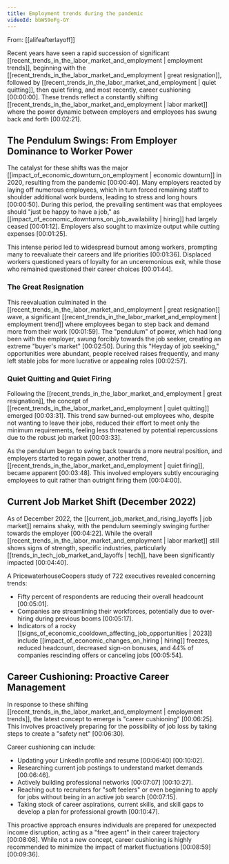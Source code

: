 ```yaml
---
title: Employment trends during the pandemic
videoId: bbWS9oFg-GY
---
```


From: [[alifeafterlayoff]] <br/> 

Recent years have seen a rapid succession of significant [[recent_trends_in_the_labor_market_and_employment | employment trends]], beginning with the [[recent_trends_in_the_labor_market_and_employment | great resignation]], followed by [[recent_trends_in_the_labor_market_and_employment | quiet quitting]], then quiet firing, and most recently, career cushioning <a class="yt-timestamp" data-t="00:00:00">[00:00:00]</a>. These trends reflect a constantly shifting [[recent_trends_in_the_labor_market_and_employment | labor market]] where the power dynamic between employers and employees has swung back and forth <a class="yt-timestamp" data-t="00:02:21">[00:02:21]</a>.

## The Pendulum Swings: From Employer Dominance to Worker Power

The catalyst for these shifts was the major [[impact_of_economic_downturn_on_employment | economic downturn]] in 2020, resulting from the pandemic <a class="yt-timestamp" data-t="00:00:40">[00:00:40]</a>. Many employers reacted by laying off numerous employees, which in turn forced remaining staff to shoulder additional work burdens, leading to stress and long hours <a class="yt-timestamp" data-t="00:00:50">[00:00:50]</a>. During this period, the prevailing sentiment was that employees should "just be happy to have a job," as [[impact_of_economic_downturns_on_job_availability | hiring]] had largely ceased <a class="yt-timestamp" data-t="00:01:12">[00:01:12]</a>. Employers also sought to maximize output while cutting expenses <a class="yt-timestamp" data-t="00:01:25">[00:01:25]</a>.

This intense period led to widespread burnout among workers, prompting many to reevaluate their careers and life priorities <a class="yt-timestamp" data-t="00:01:36">[00:01:36]</a>. Displaced workers questioned years of loyalty for an unceremonious exit, while those who remained questioned their career choices <a class="yt-timestamp" data-t="00:01:44">[00:01:44]</a>.

### The Great Resignation

This reevaluation culminated in the [[recent_trends_in_the_labor_market_and_employment | great resignation]] wave, a significant [[recent_trends_in_the_labor_market_and_employment | employment trend]] where employees began to step back and demand more from their work <a class="yt-timestamp" data-t="00:01:59">[00:01:59]</a>. The "pendulum" of power, which had long been with the employer, swung forcibly towards the job seeker, creating an extreme "buyer's market" <a class="yt-timestamp" data-t="00:02:50">[00:02:50]</a>. During this "Heyday of job seeking," opportunities were abundant, people received raises frequently, and many left stable jobs for more lucrative or appealing roles <a class="yt-timestamp" data-t="00:02:57">[00:02:57]</a>.

### Quiet Quitting and Quiet Firing

Following the [[recent_trends_in_the_labor_market_and_employment | great resignation]], the concept of [[recent_trends_in_the_labor_market_and_employment | quiet quitting]] emerged <a class="yt-timestamp" data-t="00:03:31">[00:03:31]</a>. This trend saw burned-out employees who, despite not wanting to leave their jobs, reduced their effort to meet only the minimum requirements, feeling less threatened by potential repercussions due to the robust job market <a class="yt-timestamp" data-t="00:03:33">[00:03:33]</a>.

As the pendulum began to swing back towards a more neutral position, and employers started to regain power, another trend, [[recent_trends_in_the_labor_market_and_employment | quiet firing]], became apparent <a class="yt-timestamp" data-t="00:03:48">[00:03:48]</a>. This involved employers subtly encouraging employees to quit rather than outright firing them <a class="yt-timestamp" data-t="00:04:00">[00:04:00]</a>.

## Current Job Market Shift (December 2022)

As of December 2022, the [[current_job_market_and_rising_layoffs | job market]] remains shaky, with the pendulum seemingly swinging further towards the employer <a class="yt-timestamp" data-t="00:04:22">[00:04:22]</a>. While the overall [[recent_trends_in_the_labor_market_and_employment | labor market]] still shows signs of strength, specific industries, particularly [[trends_in_tech_job_market_and_layoffs | tech]], have been significantly impacted <a class="yt-timestamp" data-t="00:04:40">[00:04:40]</a>.

A PricewaterhouseCoopers study of 722 executives revealed concerning trends:
*   Fifty percent of respondents are reducing their overall headcount <a class="yt-timestamp" data-t="00:05:01">[00:05:01]</a>.
*   Companies are streamlining their workforces, potentially due to over-hiring during previous booms <a class="yt-timestamp" data-t="00:05:17">[00:05:17]</a>.
*   Indicators of a rocky [[signs_of_economic_cooldown_affecting_job_opportunities | 2023]] include [[impact_of_economic_changes_on_hiring | hiring]] freezes, reduced headcount, decreased sign-on bonuses, and 44% of companies rescinding offers or canceling jobs <a class="yt-timestamp" data-t="00:05:54">[00:05:54]</a>.

## Career Cushioning: Proactive Career Management

In response to these shifting [[recent_trends_in_the_labor_market_and_employment | employment trends]], the latest concept to emerge is "career cushioning" <a class="yt-timestamp" data-t="00:06:25">[00:06:25]</a>. This involves proactively preparing for the possibility of job loss by taking steps to create a "safety net" <a class="yt-timestamp" data-t="00:06:30">[00:06:30]</a>.

Career cushioning can include:
*   Updating your LinkedIn profile and resume <a class="yt-timestamp" data-t="00:06:40">[00:06:40]</a> <a class="yt-timestamp" data-t="00:10:02">[00:10:02]</a>.
*   Researching current job postings to understand market demands <a class="yt-timestamp" data-t="00:06:46">[00:06:46]</a>.
*   Actively building professional networks <a class="yt-timestamp" data-t="00:07:07">[00:07:07]</a> <a class="yt-timestamp" data-t="00:10:27">[00:10:27]</a>.
*   Reaching out to recruiters for "soft feelers" or even beginning to apply for jobs without being in an active job search <a class="yt-timestamp" data-t="00:07:15">[00:07:15]</a>.
*   Taking stock of career aspirations, current skills, and skill gaps to develop a plan for professional growth <a class="yt-timestamp" data-t="00:10:47">[00:10:47]</a>.

This proactive approach ensures individuals are prepared for unexpected income disruption, acting as a "free agent" in their career trajectory <a class="yt-timestamp" data-t="00:08:08">[00:08:08]</a>. While not a new concept, career cushioning is highly recommended to minimize the impact of market fluctuations <a class="yt-timestamp" data-t="00:08:59">[00:08:59]</a> <a class="yt-timestamp" data-t="00:09:36">[00:09:36]</a>.